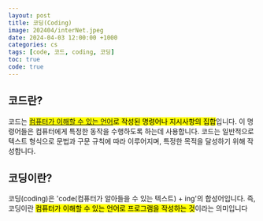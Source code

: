 ```yaml
---
layout: post
title: 코딩(Coding)
image: 202404/interNet.jpeg
date: 2024-04-03 12:00:00 +1000
categories: cs
tags: [code, 코드, coding, 코딩]
toc: true
code: true
---
```

## 코드란?
코드는 <mark><a href="">컴퓨터가 이해할 수 있는 언어</a>로 작성된 명령어나 지시사항의 집합</mark>입니다. 
이 명령어들은 컴퓨터에게 특정한 동작을 수행하도록 하는데 사용합니다. 
코드는 일반적으로 텍스트 형식으로 문법과 구문 규칙에 따라 이루어지며, 특정한 목적을 달성하기 위해 작성합니다.

## 코딩이란?
코딩(coding)은 'code(컴퓨터가 알아들을 수 있는 텍스트) + ing'의 합성어입니다. 
즉, 코딩이란 <mark>컴퓨터가 이해할 수 있는 언어로 프로그램을 작성하는 것</mark>이라는 의미입니다
